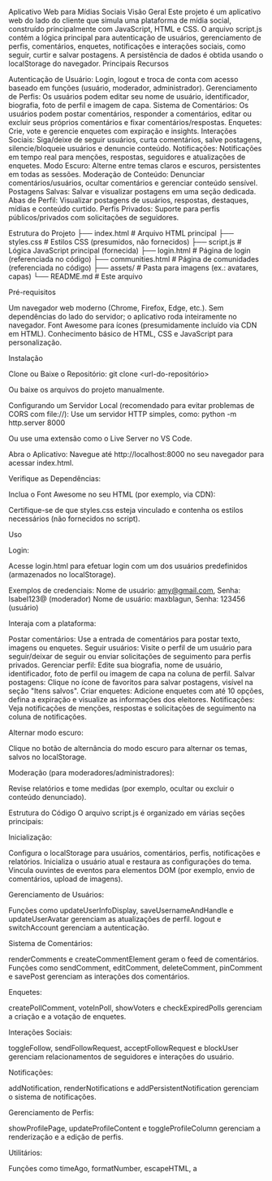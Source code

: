 Aplicativo Web para Mídias Sociais
Visão Geral
Este projeto é um aplicativo web do lado do cliente que simula uma plataforma de mídia social, construído principalmente com JavaScript, HTML e CSS. O arquivo script.js contém a lógica principal para autenticação de usuários, gerenciamento de perfis, comentários, enquetes, notificações e interações sociais, como seguir, curtir e salvar postagens. A persistência de dados é obtida usando o localStorage do navegador.
Principais Recursos

Autenticação de Usuário: Login, logout e troca de conta com acesso baseado em funções (usuário, moderador, administrador).
Gerenciamento de Perfis: Os usuários podem editar seu nome de usuário, identificador, biografia, foto de perfil e imagem de capa.
Sistema de Comentários: Os usuários podem postar comentários, responder a comentários, editar ou excluir seus próprios comentários e fixar comentários/respostas.
Enquetes: Crie, vote e gerencie enquetes com expiração e insights.
Interações Sociais: Siga/deixe de seguir usuários, curta comentários, salve postagens, silencie/bloqueie usuários e denuncie conteúdo.
Notificações: Notificações em tempo real para menções, respostas, seguidores e atualizações de enquetes.
Modo Escuro: Alterne entre temas claros e escuros, persistentes em todas as sessões.
Moderação de Conteúdo: Denunciar comentários/usuários, ocultar comentários e gerenciar conteúdo sensível.
Postagens Salvas: Salvar e visualizar postagens em uma seção dedicada.
Abas de Perfil: Visualizar postagens de usuários, respostas, destaques, mídias e conteúdo curtido.
Perfis Privados: Suporte para perfis públicos/privados com solicitações de seguidores.

Estrutura do Projeto
├── index.html # Arquivo HTML principal
├── styles.css # Estilos CSS (presumidos, não fornecidos)
├── script.js # Lógica JavaScript principal (fornecida)
├── login.html # Página de login (referenciada no código)
├── communities.html # Página de comunidades (referenciada no código)
├── assets/ # Pasta para imagens (ex.: avatares, capas)
└── README.md # Este arquivo

Pré-requisitos

Um navegador web moderno (Chrome, Firefox, Edge, etc.).
Sem dependências do lado do servidor; o aplicativo roda inteiramente no navegador.
Font Awesome para ícones (presumidamente incluído via CDN em HTML).
Conhecimento básico de HTML, CSS e JavaScript para personalização.

Instalação

Clone ou Baixe o Repositório:
git clone <url-do-repositório>

Ou baixe os arquivos do projeto manualmente.

Configurando um Servidor Local (recomendado para evitar problemas de CORS com file://): Use um servidor HTTP simples, como:
python -m http.server 8000

Ou use uma extensão como o Live Server no VS Code.

Abra o Aplicativo: Navegue até http://localhost:8000 no seu navegador para acessar index.html.

Verifique as Dependências:

Inclua o Font Awesome no seu HTML (por exemplo, via CDN):<script src="https://kit.fontawesome.com/your-kit-id.js" crossorigin="anonymous"></script>

Certifique-se de que styles.css esteja vinculado e contenha os estilos necessários (não fornecidos no script).

Uso

Login:

Acesse login.html para efetuar login com um dos usuários predefinidos (armazenados no localStorage).

Exemplos de credenciais:
Nome de usuário: amy@gmail.com, Senha: Isabel123@ (moderador)
Nome de usuário: maxblagun, Senha: 123456 (usuário)

Interaja com a plataforma:

Postar comentários: Use a entrada de comentários para postar texto, imagens ou enquetes.
Seguir usuários: Visite o perfil de um usuário para seguir/deixar de seguir ou enviar solicitações de seguimento para perfis privados.
Gerenciar perfil: Edite sua biografia, nome de usuário, identificador, foto de perfil ou imagem de capa na coluna de perfil.
Salvar postagens: Clique no ícone de favoritos para salvar postagens, visível na seção "Itens salvos".
Criar enquetes: Adicione enquetes com até 10 opções, defina a expiração e visualize as informações dos eleitores.
Notificações: Veja notificações de menções, respostas e solicitações de seguimento na coluna de notificações.

Alternar modo escuro:

Clique no botão de alternância do modo escuro para alternar os temas, salvos no localStorage.

Moderação (para moderadores/administradores):

Revise relatórios e tome medidas (por exemplo, ocultar ou excluir o conteúdo denunciado).

Estrutura do Código
O arquivo script.js é organizado em várias seções principais:

Inicialização:

Configura o localStorage para usuários, comentários, perfis, notificações e relatórios.
Inicializa o usuário atual e restaura as configurações do tema.
Vincula ouvintes de eventos para elementos DOM (por exemplo, envio de comentários, upload de imagens).

Gerenciamento de Usuários:

Funções como updateUserInfoDisplay, saveUsernameAndHandle e updateUserAvatar gerenciam as atualizações de perfil.
logout e switchAccount gerenciam a autenticação.

Sistema de Comentários:

renderComments e createCommentElement geram o feed de comentários.
Funções como sendComment, editComment, deleteComment, pinComment e savePost gerenciam as interações dos comentários.

Enquetes:

createPollComment, voteInPoll, showVoters e checkExpiredPolls gerenciam a criação e a votação de enquetes.

Interações Sociais:

toggleFollow, sendFollowRequest, acceptFollowRequest e blockUser gerenciam relacionamentos de seguidores e interações do usuário.

Notificações:

addNotification, renderNotifications e addPersistentNotification gerenciam o sistema de notificações.

Gerenciamento de Perfis:

showProfilePage, updateProfileContent e toggleProfileColumn gerenciam a renderização e a edição de perfis.

Utilitários:

Funções como timeAgo, formatNumber, escapeHTML, a

